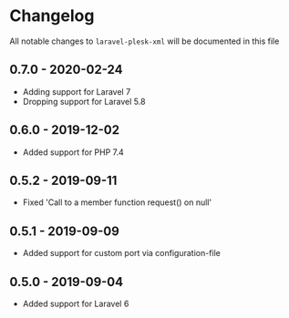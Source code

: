 # Changelog

All notable changes to `laravel-plesk-xml` will be documented in this file

## 0.7.0 - 2020-02-24

- Adding support for Laravel 7
- Dropping support for Laravel 5.8

## 0.6.0 - 2019-12-02

- Added support for PHP 7.4

## 0.5.2 - 2019-09-11

- Fixed 'Call to a member function request() on null'

## 0.5.1 - 2019-09-09

- Added support for custom port via configuration-file

## 0.5.0 - 2019-09-04

- Added support for Laravel 6
